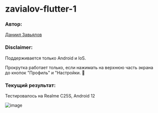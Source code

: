 # zavialov-flutter-1

### Автор: 
[Даниил Завьялов](https://github.com/zavyalov-daniil)

### Disclaimer:

Поддерживается только Android и IoS. 

Прокрутка работает только, если нажимать на верхнюю часть экрана до кнопок "Профиль" и "Настройки. :shit:

### Текущий результат: 

Тестировалось на Realme C25S, Android 12

![image](https://github.com/zavyalov-daniil/zavialov-flutter-1/assets/113830014/ffdc6313-43b0-4df9-a911-ceeb6eeb8e33)

